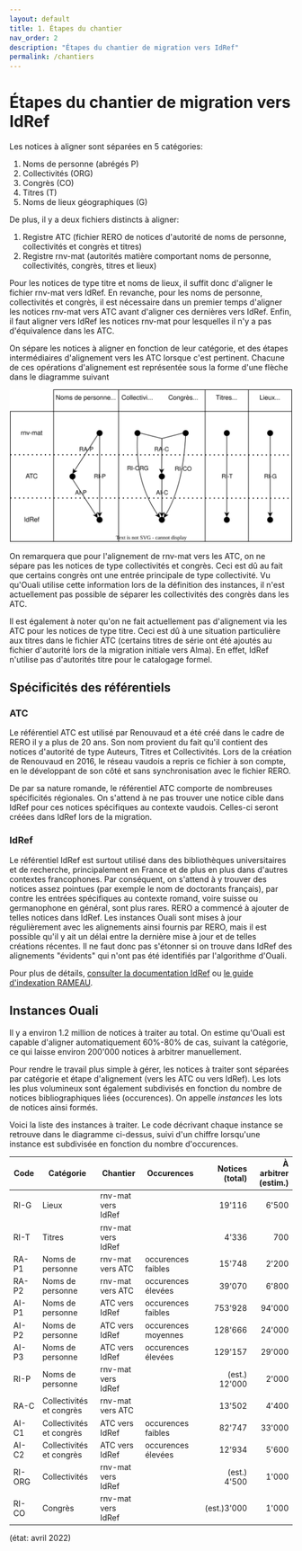 ```yaml
---
layout: default
title: 1. Étapes du chantier
nav_order: 2
description: "Étapes du chantier de migration vers IdRef"
permalink: /chantiers
---
```

# Étapes du chantier de migration vers IdRef

Les notices à aligner sont séparées en 5 catégories:

1. Noms de personne (abrégés P)
2. Collectivités (ORG)
3. Congrès (CO)
4. Titres (T)
5. Noms de lieux géographiques (G)

De plus, il y a deux fichiers distincts à aligner:

1. Registre ATC (fichier RERO de notices d'autorité de noms de personne, collectivités et congrès et titres)
2. Registre rnv-mat (autorités matière comportant noms de personne, collectivités, congrès, titres et lieux)

Pour les notices de type titre et noms de lieux, il suffit donc d'aligner le fichier rnv-mat vers IdRef. En revanche, pour les noms
de personne, collectivités et congrès, il est nécessaire dans un premier temps d'aligner les notices rnv-mat vers ATC avant d'aligner
ces dernières vers IdRef. Enfin, il faut aligner vers IdRef les notices rnv-mat pour lesquelles il n'y a pas d'équivalence dans les ATC.

On sépare les notices à aligner en fonction de leur catégorie, et des étapes intermédiaires d'alignement vers les ATC lorsque c'est
pertinent. Chacune de ces opérations d'alignement est représentée sous la forme d'une flèche dans le diagramme suivant

![Instances Ouali](/img/alignements.svg)

On remarquera que pour l'alignement de rnv-mat vers les ATC, on ne sépare pas les notices de type collectivités et congrès. Ceci est
dû au fait que certains congrès ont une entrée principale de type collectivité. Vu qu'Ouali utilise cette information lors de la
définition des instances, il n'est actuellement pas possible de séparer les collectivités des congrès dans les ATC.

Il est également à noter qu'on ne fait actuellement pas d'alignement via les ATC pour les notices de type titre. Ceci est dû à une
situation particulière aux titres dans le fichier ATC (certains titres de série ont été ajoutés au fichier d'autorité lors de la
migration initiale vers Alma). En effet, IdRef n'utilise pas d'autorités titre pour le catalogage formel.

## Spécificités des référentiels

### ATC
Le référentiel ATC est utilisé par Renouvaud et a été créé dans le cadre de RERO il y a plus de 20 ans. Son nom provient du fait 
qu'il contient des notices d'autorité de type Auteurs, Titres et Collectivités.
Lors de la création de Renouvaud en 2016, le réseau vaudois a repris ce fichier à son compte, en le développant de son côté et sans 
synchronisation avec le fichier RERO.

De par sa nature romande, le référentiel ATC comporte de nombreuses spécificités régionales. On s'attend à ne pas trouver une notice
cible dans IdRef pour ces notices spécifiques au contexte vaudois. Celles-ci seront créées dans IdRef lors de la migration.

### IdRef
Le référentiel IdRef est surtout utilisé dans des bibliothèques universitaires et de recherche, principalement en France et de plus
en plus dans d'autres contextes francophones. Par conséquent, on s'attend à y trouver des notices assez pointues (par exemple le nom
de doctorants français), par contre les
entrées spécifiques au contexte romand, voire suisse ou germanophone en général, sont plus rares. RERO a commencé à ajouter de telles
notices dans IdRef. Les instances Ouali sont mises à jour régulièrement avec les alignements ainsi fournis par RERO, mais il est 
possible qu'il y ait un délai entre la dernière mise à jour et de telles créations récentes. Il ne faut donc pas s'étonner si on
trouve dans IdRef des alignements "évidents" qui n'ont pas été identifiés par l'algorithme d'Ouali.

Pour plus de détails, [consulter la documentation IdRef](http://documentation.abes.fr/aideidref/accueil/fr/index.html) ou
[le guide d'indexation RAMEAU](https://rameau.bnf.fr/docs_reference/guide_rameau).

## Instances Ouali
Il y a environ 1.2 million de notices à traiter au total. On estime qu'Ouali est capable d'aligner automatiquement 60%-80% de cas, suivant la catégorie, ce qui laisse environ 200'000 notices à arbitrer manuellement.

Pour rendre le travail plus simple à gérer, les notices à traiter sont séparées par catégorie et étape d'alignement (vers les ATC
ou vers IdRef). Les lots les plus volumineux sont également subdivisés en fonction du nombre de notices bibliographiques liées
(occurences). On appelle _instances_ les lots de notices ainsi formés.

Voici la liste des instances à traiter. Le code décrivant chaque instance se retrouve dans le diagramme ci-dessus, suivi d'un chiffre
lorsqu'une instance est subdivisée en fonction du nombre d'occurences.

| Code      | Catégorie                | Chantier           | Occurences          | Notices (total) | À arbitrer (estim.) |
| ----------| -------------------------|--------------------|---------------------|----------------:|--------------------:|
| RI-G      | Lieux                    | rnv-mat vers IdRef |                     | 19'116          | 6'500               |
| RI-T      | Titres                   | rnv-mat vers IdRef |                     | 4'336           | 700                 |
| RA-P1     | Noms de personne         | rnv-mat vers ATC   | occurences faibles  | 15'748          | 2'200               |
| RA-P2     | Noms de personne         | rnv-mat vers ATC   | occurences élevées  | 39'070          | 6'800               |
| AI-P1     | Noms de personne         | ATC vers IdRef     | occurences faibles  | 753'928         | 94'000              |
| AI-P2     | Noms de personne         | ATC vers IdRef     | occurences moyennes | 128'666         | 24'000              |
| AI-P3     | Noms de personne         | ATC vers IdRef     | occurences élevées  | 129'157         | 29'000              |
| RI-P      | Noms de personne         | rnv-mat vers IdRef |                     | (est.) 12'000   | 2'000               |
| RA-C      | Collectivités et congrès | rnv-mat vers ATC   |                     | 13'502          | 4'400               |
| AI-C1     | Collectivités et congrès | ATC vers IdRef     | occurences faibles  | 82'747          | 33'000              |
| AI-C2     | Collectivités et congrès | ATC vers IdRef     | occurences élevées  | 12'934          | 5'600               |
| RI-ORG    | Collectivités            | rnv-mat vers IdRef |                     | (est.) 4'500    | 1'000               |
| RI-CO     | Congrès                  | rnv-mat vers IdRef |                     | (est.)3'000     | 1'000               |

(état: avril 2022)